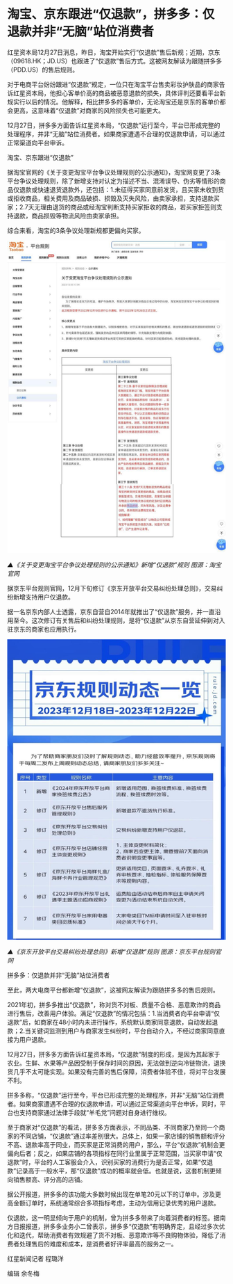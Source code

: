 # 淘宝、京东跟进“仅退款”，拼多多：仅退款并非“无脑”站位消费者

红星资本局12月27日消息，昨日，淘宝开始实行“仅退款”售后新规；近期，京东（09618.HK；JD.US）也跟进了“仅退款”售后方式。这被网友解读为跟随拼多多（PDD.US）的售后规则。

对于电商平台纷纷跟进“仅退款”规定，一位只在淘宝平台售卖彩妆护肤品的商家告诉红星资本局，他担心客单价高的商品被恶意退款的损失，具体评判还要看平台新规实行以后的情况。他解释，相比拼多多的客单价，无论淘宝还是京东的客单价都会更高，这意味着“仅退款”对商家的风险损失也可能更大。

12月27日，拼多多方面告诉红星资本局，“仅退款”运行至今，平台已形成完整的处理程序，并非“无脑”站位消费者。如果商家遭遇不合理的仅退款申请，可以通过正常渠道向平台申诉。

淘宝、京东跟进“仅退款”

据淘宝官网的《关于变更淘宝平台争议处理规则的公示通知》，淘宝网变更了3条平台争议处理规则，除了新增支持对认定为描述不当、混淆误导、伪劣等情形的商品仅退款或快速退货退款外，还包括：1.未征得买家同意前发货，且买家未收到货或拒收商品，相关费用及商品破损、损毁及灭失风险，由卖家承担，支持退款买家；2.7天无理由退货的商品或经淘宝判断支持买家拒收的商品，若买家拒签则支持退款，商品损毁等物流风险由卖家承担。

综合来看，淘宝的3条争议处理新规都更偏向买家。

![775959fa8e565df47817ac66bb780b9c.jpg](./淘宝京东跟进仅退款拼多多仅退款并非无脑站位消费者/775959fa8e565df47817ac66bb780b9c.jpg)

 _▲《关于变更淘宝平台争议处理规则的公示通知》新增“仅退款”规则 图源：淘宝官网_

据京东平台规则官网，12月下旬修订《京东开放平台交易纠纷处理总则》，交易纠纷新增支持用户仅退款。

据一名京东内部人士透露，京东自营自2014年就推出了“仅退款”服务，并一直沿用至今。这次修订有关售后和纠纷处理规则，是将“仅退款”从京东自营延伸到对入驻京东的商家也应用执行。

![fb6a6bb16aa785eb7334de4ad9d8e4cb.jpg](./淘宝京东跟进仅退款拼多多仅退款并非无脑站位消费者/fb6a6bb16aa785eb7334de4ad9d8e4cb.jpg)

_▲《京东开放平台交易纠纷处理总则》新增“仅退款”规则 图源：京东平台规则官网_

拼多多：仅退款并非“无脑”站位消费者

至此，两大电商平台都新增“仅退款”，这被网友解读为跟随拼多多的售后规则。

2021年初，拼多多推出“仅退款”，称对货不对板、质量不合格、恶意欺诈的商品进行售后，改善用户体验。满足“仅退款”的情况包括：1.当消费者向平台申请“仅退款”后，如商家在48小时内未进行操作，系统默认商家同意退款，自动发起退款；2.当关键词监测到用户与商家发生纠纷时，平台自动介入，不经过商家同意直接为用户退款。

12月27日，拼多多方面告诉红星资本局，“仅退款”制度的形成，是因为其起家于农业。生鲜、水果等产品因受制于保存时间的原因，无法做到逆向冷链物流，退换货几乎不太可能实现。如果没有完善的售后保障，消费者体验不佳，将对平台发展不利。

拼多多称，“仅退款”运行至今，平台已形成完整的处理程序，并非“无脑”站位消费者。如果商家遭遇不合理的仅退款申请，可以通过正常渠道向平台申诉，同时，平台也支持商家通过法律手段就“羊毛党”问题对自身进行维权。

至于商家对“仅退款”的看法，拼多多方面表示，不同品类、不同商家乃至同一个商家的不同店铺，“仅退款”通过率差别很大。总体上，如果一家店铺的销售额和评分不高、退款率高于同业，而买家是正常消费的用户，那么，平台“仅退款”机制会更偏向后者；反之，如果店铺的各项指标在同行业里属于正常范围，当买家申请“仅退款”时，平台的人工客服会介入，识别买家的消费行为是否正常，如果“仅退款”记录高于一般水平，那“仅退款”成功的概率就会低。也就是说，这套机制更倾向销售额高、评分高的店铺。

据公开报道，拼多多的该功能大多数时候出现在单笔20元以下的订单中。涉及更高金额订单时，系统通常综合多项指标考虑，主动为信用记录优秀的用户退款。

仅退款，这一明显倾向于用户的机制，曾为拼多多带来了向着消费者的标签。据南方日报报道，拼多多业务小二曾表示，拼多多“仅退款”有明确界定，且经过多次优化和迭代，帮助消费者有效规避了货不对板、恶意欺诈等不良购物体验，降低了消费者处理售后的难度和成本，是消费者好评率最高的服务之一。

红星新闻记者 程璐洋

编辑 余冬梅

